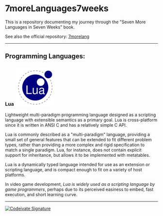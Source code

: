 # 7moreLanguages7weeks
This is a repository documenting my journey through the "Seven More Languages in Seven Weeks" book.

See also the official repository: [7morelang](https://github.com/7lang/7morelang)

----

## Programming Languages:

### Lua ![lua]

Lightweight multi-paradigm programming language designed as a scripting language with extensible semantics as a primary goal. Lua is cross-platform since it is written in ANSI C and has a relatively simple C API.

Lua is commonly described as a "multi-paradigm" language, providing a small set of general features that can be extended to fit different problem types, rather than providing a more complex and rigid specification to match a single paradigm. Lua, for instance, does not contain explicit support for inheritance, but allows it to be implemented with metatables.

Lua is a dynamically typed language intended for use as an extension or scripting language, and is compact enough to fit on a variety of host platforms.

In video game development, *Lua is widely used as a scripting language by game programmers*, perhaps due to its perceived easiness to embed, fast execution, and short learning curve.

[lua]: /images/lua.png

----

[![Codeivate Signature](http://www.codeivate.com/users/zedronar/signature.jpg)](http://www.codeivate.com/users/zedronar)
